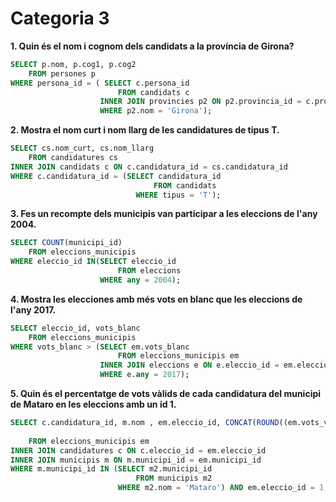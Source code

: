 # Categoria 3

**1. Quin és el nom i cognom dels candidats a la província de Girona?**
```sql
SELECT p.nom, p.cog1, p.cog2
	FROM persones p
WHERE persona_id = ( SELECT c.persona_id
					    FROM candidats c
                    INNER JOIN provincies p2 ON p2.provincia_id = c.provincia_id
                    WHERE p2.nom = 'Girona');

```
**2. Mostra el nom curt i nom llarg de les candidatures de tipus T.**
```sql
SELECT cs.nom_curt, cs.nom_llarg
	FROM candidatures cs
INNER JOIN candidats c ON c.candidatura_id = cs.candidatura_id
WHERE c.candidatura_id = (SELECT candidatura_id
							    FROM candidats
							WHERE tipus = 'T');
```
**3. Fes un recompte dels municipis van participar a les eleccions de l'any 2004.**
```sql
SELECT COUNT(municipi_id)
	FROM eleccions_municipis 
WHERE eleccio_id IN(SELECT eleccio_id
						FROM eleccions
                    WHERE any = 2004);

```
**4. Mostra les elecciones amb més vots en blanc que les eleccions de l'any 2017.**
```sql
SELECT eleccio_id, vots_blanc
	FROM eleccions_municipis
WHERE vots_blanc > (SELECT em.vots_blanc
						FROM eleccions_municipis em
					INNER JOIN eleccions e ON e.eleccio_id = em.eleccio_id
					WHERE e.any = 2017);
```
**5. Quin és el percentatge de vots vàlids de cada candidatura del municipi de Mataro en les eleccions amb un id 1.**
```sql
SELECT c.candidatura_id, m.nom , em.eleccio_id, CONCAT(ROUND((em.vots_valids/ (SELECT SUM(em2.vots_valids)
																					FROM eleccions_municipis em2 ) *100 ), 2 ),'%' ) AS porcentaje
    FROM eleccions_municipis em
INNER JOIN candidatures c ON c.eleccio_id = em.eleccio_id
INNER JOIN municipis m ON m.municipi_id = em.municipi_id
WHERE m.municipi_id IN (SELECT m2.municipi_id
							FROM municipis m2
						WHERE m2.nom = 'Mataro') AND em.eleccio_id = 1;
```